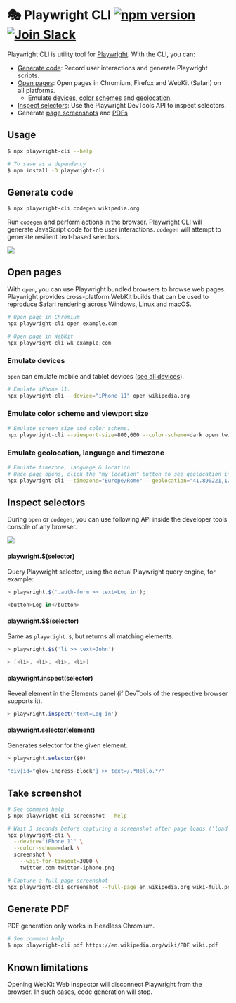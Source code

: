 # 🎭 Playwright CLI  [![npm version](https://img.shields.io/npm/v/playwright-cli.svg?style=flat)](https://www.npmjs.com/package/playwright) [![Join Slack](https://img.shields.io/badge/join-slack-infomational)](https://join.slack.com/t/playwright/shared_invite/enQtOTEyMTUxMzgxMjIwLThjMDUxZmIyNTRiMTJjNjIyMzdmZDA3MTQxZWUwZTFjZjQwNGYxZGM5MzRmNzZlMWI5ZWUyOTkzMjE5Njg1NDg)

Playwright CLI is utility tool for [Playwright](https://github.com/Microsoft/playwright). With the CLI, you can:

* [Generate code](#generate-code): Record user interactions and generate Playwright scripts.
* [Open pages](#open-pages): Open pages in Chromium, Firefox and WebKit (Safari) on all platforms.
  * Emulate [devices](#emulate-devices), [color schemes](#emulate-color-scheme-and-viewport-size) and [geolocation](#emulate-geolocation-language-and-timezone).
* [Inspect selectors](#inspect-selectors): Use the Playwright DevTools API to inspect selectors.
* Generate [page screenshots](#take-screenshot) and [PDFs](#generate-pdf)

## Usage

```sh
$ npx playwright-cli --help

# To save as a dependency
$ npm install -D playwright-cli
```

## Generate code

```sh
$ npx playwright-cli codegen wikipedia.org
```

Run `codegen` and perform actions in the browser. Playwright CLI will generate JavaScript code for the user interactions. `codegen` will attempt to generate resilient text-based selectors.

<img src="https://user-images.githubusercontent.com/284612/92536033-7e7ebe00-f1ed-11ea-9e1a-7cbd912e3391.gif">

## Open pages

With `open`, you can use Playwright bundled browsers to browse web pages. Playwright provides cross-platform WebKit builds that can be used to reproduce Safari rendering across Windows, Linux and macOS.

```sh
# Open page in Chromium
npx playwright-cli open example.com
```

```sh
# Open page in WebKit
npx playwright-cli wk example.com
```

### Emulate devices
`open` can emulate mobile and tablet devices ([see all devices](https://github.com/microsoft/playwright/blob/master/src/server/deviceDescriptors.ts)).

```sh
# Emulate iPhone 11.
npx playwright-cli --device="iPhone 11" open wikipedia.org
```

### Emulate color scheme and viewport size
```sh
# Emulate screen size and color scheme.
npx playwright-cli --viewport-size=800,600 --color-scheme=dark open twitter.com
```

### Emulate geolocation, language and timezone
```sh
# Emulate timezone, language & location
# Once page opens, click the "my location" button to see geolocation in action
npx playwright-cli --timezone="Europe/Rome" --geolocation="41.890221,12.492348" --lang="it-IT" open maps.google.com
```

## Inspect selectors
During `open` or `codegen`, you can use following API inside the developer tools console of any browser.

<img src="https://user-images.githubusercontent.com/284612/92536317-37dd9380-f1ee-11ea-875d-daf1b206dd56.png">

#### playwright.$(selector)

Query Playwright selector, using the actual Playwright query engine, for example:

```js
> playwright.$('.auth-form >> text=Log in');

<button>Log in</button>
```

#### playwright.$$(selector)

Same as `playwright.$`, but returns all matching elements.

```js
> playwright.$$('li >> text=John')

> [<li>, <li>, <li>, <li>]
```

#### playwright.inspect(selector)

Reveal element in the Elements panel (if DevTools of the respective browser supports it).

```js
> playwright.inspect('text=Log in')
```

#### playwright.selector(element)

Generates selector for the given element.

```js
> playwright.selector($0)

"div[id="glow-ingress-block"] >> text=/.*Hello.*/"
```

## Take screenshot

```sh
# See command help
$ npx playwright-cli screenshot --help
```

```sh
# Wait 3 seconds before capturing a screenshot after page loads ('load' event fires)
npx playwright-cli \
  --device="iPhone 11" \
  --color-scheme=dark \
  screenshot \
    --wait-for-timeout=3000 \
    twitter.com twitter-iphone.png
```

```sh
# Capture a full page screenshot
npx playwright-cli screenshot --full-page en.wikipedia.org wiki-full.png
```

## Generate PDF

PDF generation only works in Headless Chromium.

```sh
# See command help
$ npx playwright-cli pdf https://en.wikipedia.org/wiki/PDF wiki.pdf
```

## Known limitations
Opening WebKit Web Inspector will disconnect Playwright from the browser. In such cases, code generation will stop.
